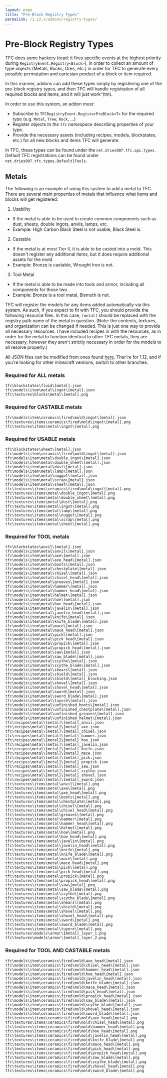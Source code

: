 ```yaml
---
layout: page
title: "Pre-Block Registry Types"
permalink: /1.12.x/addons/registry-types/
---
```


# Pre-Block Registry Types

TFC does some hackery (read: it fires specific events at the highest priority during `RegistryEvent.Registry<Block>`), in order to collect an amount of type objects (Metals, Rocks, Ores, etc.) in order for TFC to generate every possible permutation and cartesian product of a block or item required.

In this manner, addons can add these types simply by registering one of the pre-block registry types, and then TFC will handle registration of all required blocks and items, and it will just work^(tm).

In order to use this system, an addon must:

- Subscribe to `TFCRegistryEvent.RegisterPreBlock<T>` for the required type (e.g. `Metal`, `Tree`, `Rock`, ...)
- Register objects *to the `tfc` namespace* describing properties of your type.
- Provide the necessary assets (including recipes, models, blockstates, etc.) for all new blocks and items TFC will generate.

In TFC, these types can be found under the `net.dries007.tfc.api.types`. Default TFC registrations can be found under `net.dries007.tfc.types.Default[Foo]s`.

## Metals

The following is an example of using this system to add a metal to TFC. There are several main properties of metals that influence what items and blocks will get registered:

1. Usability
  - If the metal is able to be used to create common components such as dust, sheets, double ingots, anvils, lamps, etc.
  - Example: High Carbon Black Steel is not usable, Black Steel is.
2. Castable
  - If the metal is at most Tier II, it is able to be casted into a mold. This doesn't register any additional items, but it does require additional assets for the mold
  - Example: Bronze is castable, Wrought Iron is not.
3. Tool Metal
  - If the metal is able to be made into tools and armor, including all components for those two.
  - Example: Bronze is a tool metal, Bismuth is not.

TFC will register the models for any items added automatically via this system. As such, if you expect to fit with TFC, you should provide the following resource files. In this case, `[metal]` should be replaced with the registry path name of the metal in question. (Note: the contents, textures, and organization can be changed if needed. This is just one way to provide all necessary resources. I have included recipes in with the resources, as in order for the metal to function identical to other TFC metals, they are necessary, however they aren't strictly necessary in order for the models to all resolve properly.)

All JSON files can be modified from ones found [here](https://github.com/TerraFirmaCraft/TerraFirmaCraft/tree/1.12.x/src/main/resources/assets). Ther're for 1.12, and if you're looking for other minecraft versions, switch to other branches.

### Required for ALL metals

```
tfc\blockstates\fluid\[metal].json
tfc\models\item\metal\ingot\[metal].json
tfc\textures\blocks\metal\[metal].png
```

### Required for CASTABLE metals

```
tfc\models\item\ceramics\fired\mold\ingot\[metal].json
tfc\textures\items\ceramics\fired\mold\ingot\[metal].png
tfc\textures\items\metal\ingot\[metal].png
```

### Required for USABLE metals

```
tfc\blockstates\sheet\[metal].json
tfc\models\item\ceramics\fired\mold\ingot\[metal].json
tfc\models\item\metal\double_ingot\[metal].json
tfc\models\item\metal\double_sheet\[metal].json
tfc\models\item\metal\dust\[metal].json
tfc\models\item\metal\lamp\[metal].json
tfc\models\item\metal\nugget\[metal].json
tfc\models\item\metal\scrap\[metal].json
tfc\models\item\metal\sheet\[metal].json
tfc\textures\items\ceramics\fired\mold\ingot\[metal].png
tfc\textures\items\metal\double_ingot\[metal].png
tfc\textures\items\metal\double_sheet\[metal].png
tfc\textures\items\metal\dust\[metal].png
tfc\textures\items\metal\ingot\[metal].png
tfc\textures\items\metal\lamp\[metal].png
tfc\textures\items\metal\nugget\[metal].png
tfc\textures\items\metal\scrap\[metal].png
tfc\textures\items\metal\sheet\[metal].png
```

### Required for TOOL metals

```
tfc\blockstates\anvil\[metal].json
tfc\models\item\metal\anvil\[metal].json
tfc\models\item\metal\axe\[metal].json
tfc\models\item\metal\axe_head\[metal].json
tfc\models\item\metal\boots\[metal].json
tfc\models\item\metal\chestplate\[metal].json
tfc\models\item\metal\chisel\[metal].json
tfc\models\item\metal\chisel_head\[metal].json
tfc\models\item\metal\greaves\[metal].json
tfc\models\item\metal\hammer\[metal].json
tfc\models\item\metal\hammer_head\[metal].json
tfc\models\item\metal\helmet\[metal].json
tfc\models\item\metal\hoe\[metal].json
tfc\models\item\metal\hoe_head\[metal].json
tfc\models\item\metal\javelin\[metal].json
tfc\models\item\metal\javelin_head\[metal].json
tfc\models\item\metal\knife\[metal].json
tfc\models\item\metal\knife_blade\[metal].json
tfc\models\item\metal\mace\[metal].json
tfc\models\item\metal\mace_head\[metal].json
tfc\models\item\metal\pick\[metal].json
tfc\models\item\metal\pick_head\[metal].json
tfc\models\item\metal\propick\[metal].json
tfc\models\item\metal\propick_head\[metal].json
tfc\models\item\metal\saw\[metal].json
tfc\models\item\metal\saw_blade\[metal].json
tfc\models\item\metal\scythe\[metal].json
tfc\models\item\metal\scythe_blade\[metal].json
tfc\models\item\metal\shears\[metal].json
tfc\models\item\metal\shield\[metal].json
tfc\models\item\metal\shield\[metal]_blocking.json
tfc\models\item\metal\shovel\[metal].json
tfc\models\item\metal\shovel_head\[metal].json
tfc\models\item\metal\sword\[metal].json
tfc\models\item\metal\sword_blade\[metal].json
tfc\models\item\metal\tuyere\[metal].json
tfc\models\item\metal\unfinished_boots\[metal].json
tfc\models\item\metal\unfinished_chestplate\[metal].json
tfc\models\item\metal\unfinished_greaves\[metal].json
tfc\models\item\metal\unfinished_helmet\[metal].json
tfc\recipes\metal\[metal]\[metal]_anvil.json
tfc\recipes\metal\[metal]\[metal]_axe.json
tfc\recipes\metal\[metal]\[metal]_chisel.json
tfc\recipes\metal\[metal]\[metal]_hammer.json
tfc\recipes\metal\[metal]\[metal]_hoe.json
tfc\recipes\metal\[metal]\[metal]_javelin.json
tfc\recipes\metal\[metal]\[metal]_knife.json
tfc\recipes\metal\[metal]\[metal]_mace.json
tfc\recipes\metal\[metal]\[metal]_pick.json
tfc\recipes\metal\[metal]\[metal]_propick.json
tfc\recipes\metal\[metal]\[metal]_saw.json
tfc\recipes\metal\[metal]\[metal]_scythe.json
tfc\recipes\metal\[metal]\[metal]_shovel.json
tfc\recipes\metal\[metal]\[metal]_sword.json
tfc\textures\items\metal\anvil\[metal].png
tfc\textures\items\metal\axe\[metal].png
tfc\textures\items\metal\axe_head\[metal].png
tfc\textures\items\metal\boots\[metal].png
tfc\textures\items\metal\chestplate\[metal].png
tfc\textures\items\metal\chisel\[metal].png
tfc\textures\items\metal\chisel_head\[metal].png
tfc\textures\items\metal\greaves\[metal].png
tfc\textures\items\metal\hammer\[metal].png
tfc\textures\items\metal\hammer_head\[metal].png
tfc\textures\items\metal\helmet\[metal].png
tfc\textures\items\metal\hoe\[metal].png
tfc\textures\items\metal\hoe_head\[metal].png
tfc\textures\items\metal\javelin\[metal].png
tfc\textures\items\metal\javelin_head\[metal].png
tfc\textures\items\metal\knife\[metal].png
tfc\textures\items\metal\knife_blade\[metal].png
tfc\textures\items\metal\mace\[metal].png
tfc\textures\items\metal\mace_head\[metal].png
tfc\textures\items\metal\pick\[metal].png
tfc\textures\items\metal\pick_head\[metal].png
tfc\textures\items\metal\propick\[metal].png
tfc\textures\items\metal\propick_head\[metal].png
tfc\textures\items\metal\saw\[metal].png
tfc\textures\items\metal\saw_blade\[metal].png
tfc\textures\items\metal\scythe\[metal].png
tfc\textures\items\metal\scythe_blade\[metal].png
tfc\textures\items\metal\shears\[metal].png
tfc\textures\items\metal\shield\[metal].png
tfc\textures\items\metal\shovel\[metal].png
tfc\textures\items\metal\shovel_head\[metal].png
tfc\textures\items\metal\sword\[metal].png
tfc\textures\items\metal\sword_blade\[metal].png
tfc\textures\items\metal\tuyere\[metal].png
tfc\textures\models\armor\[metal]_layer_1.png
tfc\textures\models\armor\[metal]_layer_2.png
```

### Required for TOOL AND CASTABLE metals

```
tfc\models\item\ceramics\fired\mold\axe_head\[metal].json
tfc\models\item\ceramics\fired\mold\chisel_head\[metal].json
tfc\models\item\ceramics\fired\mold\hammer_head\[metal].json
tfc\models\item\ceramics\fired\mold\hoe_head\[metal].json
tfc\models\item\ceramics\fired\mold\javelin_head\[metal].json
tfc\models\item\ceramics\fired\mold\knife_blade\[metal].json
tfc\models\item\ceramics\fired\mold\mace_head\[metal].json
tfc\models\item\ceramics\fired\mold\pick_head\[metal].json
tfc\models\item\ceramics\fired\mold\propick_head\[metal].json
tfc\models\item\ceramics\fired\mold\saw_blade\[metal].json
tfc\models\item\ceramics\fired\mold\scythe_blade\[metal].json
tfc\models\item\ceramics\fired\mold\shovel_head\[metal].json
tfc\models\item\ceramics\fired\mold\sword_blade\[metal].json
tfc\textures\items\ceramics\fired\mold\axe_head\[metal].png
tfc\textures\items\ceramics\fired\mold\chisel_head\[metal].png
tfc\textures\items\ceramics\fired\mold\hammer_head\[metal].png
tfc\textures\items\ceramics\fired\mold\hoe_head\[metal].png
tfc\textures\items\ceramics\fired\mold\javelin_head\[metal].png
tfc\textures\items\ceramics\fired\mold\knife_blade\[metal].png
tfc\textures\items\ceramics\fired\mold\mace_head\[metal].png
tfc\textures\items\ceramics\fired\mold\pick_head\[metal].png
tfc\textures\items\ceramics\fired\mold\propick_head\[metal].png
tfc\textures\items\ceramics\fired\mold\saw_blade\[metal].png
tfc\textures\items\ceramics\fired\mold\scythe_blade\[metal].png
tfc\textures\items\ceramics\fired\mold\shovel_head\[metal].png
tfc\textures\items\ceramics\fired\mold\sword_blade\[metal].png
```
